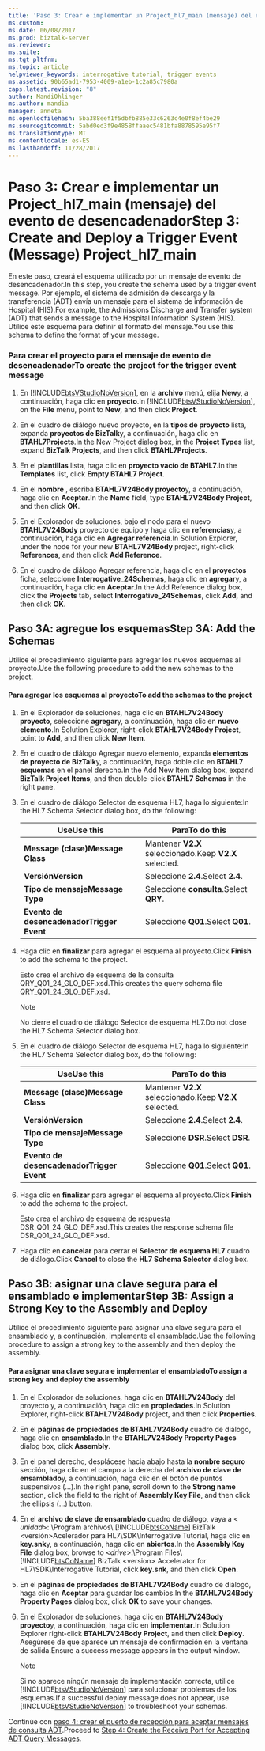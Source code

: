 ```yaml
---
title: 'Paso 3: Crear e implementar un Project_hl7_main (mensaje) del evento de desencadenador | Documentos de Microsoft'
ms.custom: 
ms.date: 06/08/2017
ms.prod: biztalk-server
ms.reviewer: 
ms.suite: 
ms.tgt_pltfrm: 
ms.topic: article
helpviewer_keywords: interrogative tutorial, trigger events
ms.assetid: 90b65ad1-7953-4009-a1eb-1c2a85c7980a
caps.latest.revision: "8"
author: MandiOhlinger
ms.author: mandia
manager: anneta
ms.openlocfilehash: 5ba388eef1f5dbfb885e33c6263c4e0f8ef4be29
ms.sourcegitcommit: 5abd0ed3f9e4858ffaaec5481bfa8878595e95f7
ms.translationtype: MT
ms.contentlocale: es-ES
ms.lasthandoff: 11/28/2017
---
```

# <a name="step-3-create-and-deploy-a-trigger-event-message-projecthl7main"></a><span data-ttu-id="891b1-102">Paso 3: Crear e implementar un Project_hl7_main (mensaje) del evento de desencadenador</span><span class="sxs-lookup"><span data-stu-id="891b1-102">Step 3: Create and Deploy a Trigger Event (Message) Project_hl7_main</span></span>
<span data-ttu-id="891b1-103">En este paso, creará el esquema utilizado por un mensaje de evento de desencadenador.</span><span class="sxs-lookup"><span data-stu-id="891b1-103">In this step, you create the schema used by a trigger event message.</span></span> <span data-ttu-id="891b1-104">Por ejemplo, el sistema de admisión de descarga y la transferencia (ADT) envía un mensaje para el sistema de información de Hospital (HIS).</span><span class="sxs-lookup"><span data-stu-id="891b1-104">For example, the Admissions Discharge and Transfer system (ADT) that sends a message to the Hospital Information System (HIS).</span></span> <span data-ttu-id="891b1-105">Utilice este esquema para definir el formato del mensaje.</span><span class="sxs-lookup"><span data-stu-id="891b1-105">You use this schema to define the format of your message.</span></span>  
  
### <a name="to-create-the-project-for-the-trigger-event-message"></a><span data-ttu-id="891b1-106">Para crear el proyecto para el mensaje de evento de desencadenador</span><span class="sxs-lookup"><span data-stu-id="891b1-106">To create the project for the trigger event message</span></span>  
  
1.  <span data-ttu-id="891b1-107">En [!INCLUDE[btsVStudioNoVersion](../../includes/btsvstudionoversion-md.md)], en la **archivo** menú, elija **New**y, a continuación, haga clic en **proyecto**.</span><span class="sxs-lookup"><span data-stu-id="891b1-107">In [!INCLUDE[btsVStudioNoVersion](../../includes/btsvstudionoversion-md.md)], on the **File** menu, point to **New**, and then click **Project**.</span></span>  
  
2.  <span data-ttu-id="891b1-108">En el cuadro de diálogo nuevo proyecto, en la **tipos de proyecto** lista, expanda **proyectos de BizTalk**y, a continuación, haga clic en **BTAHL7Projects**.</span><span class="sxs-lookup"><span data-stu-id="891b1-108">In the New Project dialog box, in the **Project Types** list, expand **BizTalk Projects**, and then click **BTAHL7Projects**.</span></span>  
  
3.  <span data-ttu-id="891b1-109">En el **plantillas** lista, haga clic en **proyecto vacío de BTAHL7**.</span><span class="sxs-lookup"><span data-stu-id="891b1-109">In the **Templates** list, click **Empty BTAHL7 Project**.</span></span>  
  
4.  <span data-ttu-id="891b1-110">En el **nombre** , escriba **BTAHL7V24Body proyecto**y, a continuación, haga clic en **Aceptar**.</span><span class="sxs-lookup"><span data-stu-id="891b1-110">In the **Name** field, type **BTAHL7V24Body Project**, and then click **OK**.</span></span>  
  
5.  <span data-ttu-id="891b1-111">En el Explorador de soluciones, bajo el nodo para el nuevo **BTAHL7V24Body** proyecto de equipo y haga clic en **referencias**y, a continuación, haga clic en **Agregar referencia**.</span><span class="sxs-lookup"><span data-stu-id="891b1-111">In Solution Explorer, under the node for your new **BTAHL7V24Body** project, right-click **References**, and then click **Add Reference**.</span></span>  
  
6.  <span data-ttu-id="891b1-112">En el cuadro de diálogo Agregar referencia, haga clic en el **proyectos** ficha, seleccione **Interrogative_24Schemas**, haga clic en **agregar**y, a continuación, haga clic en **Aceptar**.</span><span class="sxs-lookup"><span data-stu-id="891b1-112">In the Add Reference dialog box, click the **Projects** tab, select **Interrogative_24Schemas**, click **Add**, and then click **OK**.</span></span>  
  
## <a name="step-3a-add-the-schemas"></a><span data-ttu-id="891b1-113">Paso 3A: agregue los esquemas</span><span class="sxs-lookup"><span data-stu-id="891b1-113">Step 3A: Add the Schemas</span></span>  
 <span data-ttu-id="891b1-114">Utilice el procedimiento siguiente para agregar los nuevos esquemas al proyecto.</span><span class="sxs-lookup"><span data-stu-id="891b1-114">Use the following procedure to add the new schemas to the project.</span></span>  
  
#### <a name="to-add-the-schemas-to-the-project"></a><span data-ttu-id="891b1-115">Para agregar los esquemas al proyecto</span><span class="sxs-lookup"><span data-stu-id="891b1-115">To add the schemas to the project</span></span>  
  
1.  <span data-ttu-id="891b1-116">En el Explorador de soluciones, haga clic en **BTAHL7V24Body proyecto**, seleccione **agregar**y, a continuación, haga clic en **nuevo elemento**.</span><span class="sxs-lookup"><span data-stu-id="891b1-116">In Solution Explorer, right-click **BTAHL7V24Body Project**, point to **Add**, and then click **New Item**.</span></span>  
  
2.  <span data-ttu-id="891b1-117">En el cuadro de diálogo Agregar nuevo elemento, expanda **elementos de proyecto de BizTalk**y, a continuación, haga doble clic en **BTAHL7 esquemas** en el panel derecho.</span><span class="sxs-lookup"><span data-stu-id="891b1-117">In the Add New Item dialog box, expand **BizTalk Project Items**, and then double-click **BTAHL7 Schemas** in the right pane.</span></span>  
  
3.  <span data-ttu-id="891b1-118">En el cuadro de diálogo Selector de esquema HL7, haga lo siguiente:</span><span class="sxs-lookup"><span data-stu-id="891b1-118">In the HL7 Schema Selector dialog box, do the following:</span></span>  
  
    |<span data-ttu-id="891b1-119">Use</span><span class="sxs-lookup"><span data-stu-id="891b1-119">Use this</span></span>|<span data-ttu-id="891b1-120">Para</span><span class="sxs-lookup"><span data-stu-id="891b1-120">To do this</span></span>|  
    |--------------|----------------|  
    |<span data-ttu-id="891b1-121">**Message (clase)**</span><span class="sxs-lookup"><span data-stu-id="891b1-121">**Message Class**</span></span>|<span data-ttu-id="891b1-122">Mantener **V2.X** seleccionado.</span><span class="sxs-lookup"><span data-stu-id="891b1-122">Keep **V2.X** selected.</span></span>|  
    |<span data-ttu-id="891b1-123">**Versión**</span><span class="sxs-lookup"><span data-stu-id="891b1-123">**Version**</span></span>|<span data-ttu-id="891b1-124">Seleccione **2.4**.</span><span class="sxs-lookup"><span data-stu-id="891b1-124">Select **2.4**.</span></span>|  
    |<span data-ttu-id="891b1-125">**Tipo de mensaje**</span><span class="sxs-lookup"><span data-stu-id="891b1-125">**Message Type**</span></span>|<span data-ttu-id="891b1-126">Seleccione **consulta**.</span><span class="sxs-lookup"><span data-stu-id="891b1-126">Select **QRY**.</span></span>|  
    |<span data-ttu-id="891b1-127">**Evento de desencadenador**</span><span class="sxs-lookup"><span data-stu-id="891b1-127">**Trigger Event**</span></span>|<span data-ttu-id="891b1-128">Seleccione **Q01**.</span><span class="sxs-lookup"><span data-stu-id="891b1-128">Select **Q01**.</span></span>|  
  
4.  <span data-ttu-id="891b1-129">Haga clic en **finalizar** para agregar el esquema al proyecto.</span><span class="sxs-lookup"><span data-stu-id="891b1-129">Click **Finish** to add the schema to the project.</span></span>  
  
     <span data-ttu-id="891b1-130">Esto crea el archivo de esquema de la consulta QRY_Q01_24_GLO_DEF.xsd.</span><span class="sxs-lookup"><span data-stu-id="891b1-130">This creates the query schema file QRY_Q01_24_GLO_DEF.xsd.</span></span>  
  
    > [!NOTE]
    >  <span data-ttu-id="891b1-131">No cierre el cuadro de diálogo Selector de esquema HL7.</span><span class="sxs-lookup"><span data-stu-id="891b1-131">Do not close the HL7 Schema Selector dialog box.</span></span>  
  
5.  <span data-ttu-id="891b1-132">En el cuadro de diálogo Selector de esquema HL7, haga lo siguiente:</span><span class="sxs-lookup"><span data-stu-id="891b1-132">In the HL7 Schema Selector dialog box, do the following:</span></span>  
  
    |<span data-ttu-id="891b1-133">Use</span><span class="sxs-lookup"><span data-stu-id="891b1-133">Use this</span></span>|<span data-ttu-id="891b1-134">Para</span><span class="sxs-lookup"><span data-stu-id="891b1-134">To do this</span></span>|  
    |--------------|----------------|  
    |<span data-ttu-id="891b1-135">**Message (clase)**</span><span class="sxs-lookup"><span data-stu-id="891b1-135">**Message Class**</span></span>|<span data-ttu-id="891b1-136">Mantener **V2.X** seleccionado.</span><span class="sxs-lookup"><span data-stu-id="891b1-136">Keep **V2.X** selected.</span></span>|  
    |<span data-ttu-id="891b1-137">**Versión**</span><span class="sxs-lookup"><span data-stu-id="891b1-137">**Version**</span></span>|<span data-ttu-id="891b1-138">Seleccione **2.4**.</span><span class="sxs-lookup"><span data-stu-id="891b1-138">Select **2.4**.</span></span>|  
    |<span data-ttu-id="891b1-139">**Tipo de mensaje**</span><span class="sxs-lookup"><span data-stu-id="891b1-139">**Message Type**</span></span>|<span data-ttu-id="891b1-140">Seleccione **DSR**.</span><span class="sxs-lookup"><span data-stu-id="891b1-140">Select **DSR**.</span></span>|  
    |<span data-ttu-id="891b1-141">**Evento de desencadenador**</span><span class="sxs-lookup"><span data-stu-id="891b1-141">**Trigger Event**</span></span>|<span data-ttu-id="891b1-142">Seleccione **Q01**.</span><span class="sxs-lookup"><span data-stu-id="891b1-142">Select **Q01**.</span></span>|  
  
6.  <span data-ttu-id="891b1-143">Haga clic en **finalizar** para agregar el esquema al proyecto.</span><span class="sxs-lookup"><span data-stu-id="891b1-143">Click **Finish** to add the schema to the project.</span></span>  
  
     <span data-ttu-id="891b1-144">Esto crea el archivo de esquema de respuesta DSR_Q01_24_GLO_DEF.xsd.</span><span class="sxs-lookup"><span data-stu-id="891b1-144">This creates the response schema file DSR_Q01_24_GLO_DEF.xsd.</span></span>  
  
7.  <span data-ttu-id="891b1-145">Haga clic en **cancelar** para cerrar el **Selector de esquema HL7** cuadro de diálogo.</span><span class="sxs-lookup"><span data-stu-id="891b1-145">Click **Cancel** to close the **HL7 Schema Selector** dialog box.</span></span>  
  
## <a name="step-3b-assign-a-strong-key-to-the-assembly-and-deploy"></a><span data-ttu-id="891b1-146">Paso 3B: asignar una clave segura para el ensamblado e implementar</span><span class="sxs-lookup"><span data-stu-id="891b1-146">Step 3B: Assign a Strong Key to the Assembly and Deploy</span></span>  
 <span data-ttu-id="891b1-147">Utilice el procedimiento siguiente para asignar una clave segura para el ensamblado y, a continuación, implemente el ensamblado.</span><span class="sxs-lookup"><span data-stu-id="891b1-147">Use the following procedure to assign a strong key to the assembly and then deploy the assembly.</span></span>  
  
#### <a name="to-assign-a-strong-key-and-deploy-the-assembly"></a><span data-ttu-id="891b1-148">Para asignar una clave segura e implementar el ensamblado</span><span class="sxs-lookup"><span data-stu-id="891b1-148">To assign a strong key and deploy the assembly</span></span>  
  
1.  <span data-ttu-id="891b1-149">En el Explorador de soluciones, haga clic en **BTAHL7V24Body** del proyecto y, a continuación, haga clic en **propiedades**.</span><span class="sxs-lookup"><span data-stu-id="891b1-149">In Solution Explorer, right-click **BTAHL7V24Body** project, and then click **Properties**.</span></span>  
  
2.  <span data-ttu-id="891b1-150">En el **páginas de propiedades de BTAHL7V24Body** cuadro de diálogo, haga clic en **ensamblado**.</span><span class="sxs-lookup"><span data-stu-id="891b1-150">In the **BTAHL7V24Body Property Pages** dialog box, click **Assembly**.</span></span>  
  
3.  <span data-ttu-id="891b1-151">En el panel derecho, desplácese hacia abajo hasta la **nombre seguro** sección, haga clic en el campo a la derecha del **archivo de clave de ensamblado**y, a continuación, haga clic en el botón de puntos suspensivos (...).</span><span class="sxs-lookup"><span data-stu-id="891b1-151">In the right pane, scroll down to the **Strong name** section, click the field to the right of **Assembly Key File**, and then click the ellipsis (…) button.</span></span>  
  
4.  <span data-ttu-id="891b1-152">En el **archivo de clave de ensamblado** cuadro de diálogo, vaya a \< *unidad*\>: \Program archivos\\ [!INCLUDE[btsCoName](../../includes/btsconame-md.md)] BizTalk \<versión\>Acelerador para HL7\SDK\Interrogative Tutorial, haga clic en **key.snk**y, a continuación, haga clic en **abiertos**.</span><span class="sxs-lookup"><span data-stu-id="891b1-152">In the **Assembly Key File** dialog box, browse to \<*drive*\>:\Program Files\\[!INCLUDE[btsCoName](../../includes/btsconame-md.md)] BizTalk \<version\> Accelerator for HL7\SDK\Interrogative Tutorial, click **key.snk**, and then click **Open**.</span></span>  
  
5.  <span data-ttu-id="891b1-153">En el **páginas de propiedades de BTAHL7V24Body** cuadro de diálogo, haga clic en **Aceptar** para guardar los cambios.</span><span class="sxs-lookup"><span data-stu-id="891b1-153">In the **BTAHL7V24Body Property Pages** dialog box, click **OK** to save your changes.</span></span>  
  
6.  <span data-ttu-id="891b1-154">En el Explorador de soluciones, haga clic en **BTAHL7V24Body proyecto**y, a continuación, haga clic en **implementar**.</span><span class="sxs-lookup"><span data-stu-id="891b1-154">In Solution Explorer right-click **BTAHL7V24Body Project**, and then click **Deploy**.</span></span> <span data-ttu-id="891b1-155">Asegúrese de que aparece un mensaje de confirmación en la ventana de salida.</span><span class="sxs-lookup"><span data-stu-id="891b1-155">Ensure a success message appears in the output window.</span></span>  
  
    > [!NOTE]
    >  <span data-ttu-id="891b1-156">Si no aparece ningún mensaje de implementación correcta, utilice [!INCLUDE[btsVStudioNoVersion](../../includes/btsvstudionoversion-md.md)] para solucionar problemas de los esquemas.</span><span class="sxs-lookup"><span data-stu-id="891b1-156">If a successful deploy message does not appear, use [!INCLUDE[btsVStudioNoVersion](../../includes/btsvstudionoversion-md.md)] to troubleshoot your schemas.</span></span>  
  
 <span data-ttu-id="891b1-157">Continúe con [paso 4: crear el puerto de recepción para aceptar mensajes de consulta ADT](../../adapters-and-accelerators/accelerator-hl7/step-4-create-the-receive-port-for-accepting-adt-query-messages.md).</span><span class="sxs-lookup"><span data-stu-id="891b1-157">Proceed to [Step 4: Create the Receive Port for Accepting ADT Query Messages](../../adapters-and-accelerators/accelerator-hl7/step-4-create-the-receive-port-for-accepting-adt-query-messages.md).</span></span>